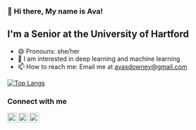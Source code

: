 ### 👋 Hi there, My name is Ava!

## I'm a Senior at the University of Hartford

- 😄 Pronouns: she/her
- 🔭 I am interested in deep learning and machine learning
- 📫 How to reach me: Email me at avasdowney@gmail.com

[![Top Langs](https://github-readme-stats.vercel.app/api/top-langs/?username=avasdowney&langs_count=6&hide=Assembly,jupyter%20notebook&layout=compact&theme=github_dark)](https://github.com/anuraghazra/github-readme-stats)

### Connect with me

[<img align="left" alt="codeSTACKr | LinkedIn" width="22px" src="https://cdn.jsdelivr.net/npm/simple-icons@v3/icons/linkedin.svg" />][linkedin]

[<img align="left" alt="Icons8 | Website" width="22px" src="https://img.icons8.com/ios/452/domain.png" />][website]

[<img align="left" alt="codeSTACKr | Instagram" width="22px" src="https://cdn.jsdelivr.net/npm/simple-icons@v3/icons/instagram.svg" />][instagram]


[website]: https://avadowney.com/
[linkedin]: https://www.linkedin.com/in/ava-downey-9b59931aa/
[instagram]: https://www.instagram.com/ava_downey/

<!--
- 🔭 I’m currently working on ...
- 🌱 I’m currently learning ...
- 👯 I’m looking to collaborate on ...
- 🤔 I’m looking for help with ...
- 💬 Ask me about ...
- 📫 How to reach me: ...
- 😄 Pronouns: ...
- ⚡ Fun fact: ...
-->
